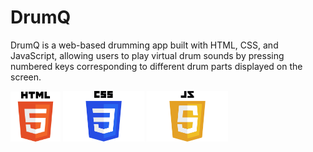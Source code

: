 # DrumQ
DrumQ is a web-based drumming app built with HTML, CSS, and JavaScript, allowing users to play virtual drum sounds by pressing numbered keys corresponding to different drum parts displayed on the screen.

<div style=" disply:flex; justify-content: center; margin: 0 auto">
<img src="HTML5_logo_and_wordmark.svg.png" alt="Description" width="80px" >
<img src="CSS-Logo.png" alt="Description" width="130px" >
<img src="JavaScript-Logo-2048x1280.png" alt="Description" width="130px" >
</div>
